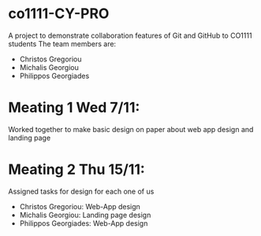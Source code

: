 # co1111-CY-PRO
A project to demonstrate collaboration features of Git and GitHub to CO1111
students
The team members are:
- Christos Gregoriou
- Michalis Georgiou
- Philippos Georgiades

# Meating 1 Wed 7/11:
Worked together to make basic design on paper about web app design and landing page

# Meating 2 Thu 15/11:
Assigned tasks for design for each one of us
- Christos Gregoriou: Web-App design
- Michalis Georgiou: Landing page design
- Philippos Georgiades: Web-App design
